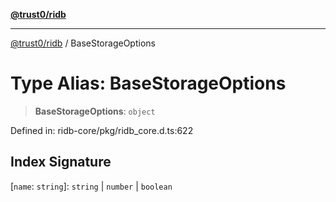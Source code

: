 [**@trust0/ridb**](../README.md)

***

[@trust0/ridb](../README.md) / BaseStorageOptions

# Type Alias: BaseStorageOptions

> **BaseStorageOptions**: `object`

Defined in: ridb-core/pkg/ridb\_core.d.ts:622

## Index Signature

\[`name`: `string`\]: `string` \| `number` \| `boolean`
